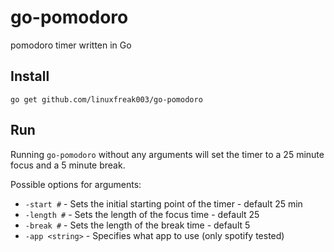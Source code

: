 # go-pomodoro
pomodoro timer written in Go

## Install

`go get github.com/linuxfreak003/go-pomodoro`

## Run

Running `go-pomodoro` without any arguments will set the timer to a 25 minute focus and a 5 minute break.

Possible options for arguments:
 * `-start #` - Sets the initial starting point of the timer - default 25 min
 * `-length #` - Sets the length of the focus time - default 25
 * `-break #` - Sets the length of the break time - default 5
 * `-app <string>` - Specifies what app to use (only spotify tested)
